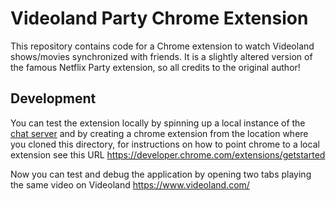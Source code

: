 # Videoland Party Chrome Extension

This repository contains code for a Chrome extension to watch Videoland shows/movies synchronized with friends. It is a slightly altered version of the famous Netflix Party extension, so all credits to the original author!

## Development

You can test the extension locally by spinning up a local instance of the [chat server](https://github.com/nielstenboom/videolandparty-server) and by creating a chrome extension from the location where you cloned this directory, for instructions on how to point chrome to a local extension see this URL https://developer.chrome.com/extensions/getstarted 

Now you can test and debug the application by opening two tabs playing the same video on Videoland https://www.videoland.com/